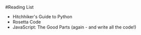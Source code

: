 #Reading List
* Hitchhiker's Guide to Python
* Rosetta Code
* JavaScript: The Good Parts (again - and write all the code!)
